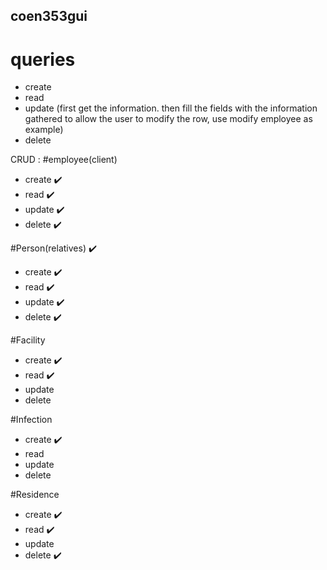 ## coen353gui
# queries 
  - create
  - read     
  - update   (first get the information. then fill the fields with the information gathered to allow the user to modify the row, use modify employee as example)
  - delete

CRUD : 
#employee(client)
- create ✔️
- read ✔️
- update ✔️
- delete ✔️

#Person(relatives) ✔️
- create ✔️
- read ✔️
- update ✔️
- delete ✔️
  
#Facility 
- create ✔️
- read ✔️
- update 
- delete
  
#Infection
- create ✔️
- read 
- update 
- delete

#Residence
- create ✔️
- read ✔️
- update 
- delete ✔️



